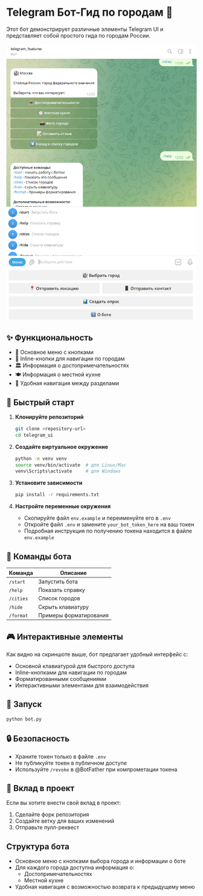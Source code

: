 # Telegram Бот-Гид по городам 🏰

Этот бот демонстрирует различные элементы Telegram UI и представляет собой простого гида по городам России.

![Пример интерфейса бота](src/2025-05-16_12-35-59.png)

## ✨ Функциональность

- 🎯 Основное меню с кнопками
- 🔘 Inline-кнопки для навигации по городам
- 🏛 Информация о достопримечательностях
- 🍽 Информация о местной кухне
- 🔄 Удобная навигация между разделами

## 🚀 Быстрый старт

1. **Клонируйте репозиторий**

   ```bash
   git clone <repository-url>
   cd telegram_ui
   ```

2. **Создайте виртуальное окружение**

   ```bash
   python -m venv venv
   source venv/bin/activate  # для Linux/Mac
   venv\Scripts\activate     # для Windows
   ```

3. **Установите зависимости**

   ```bash
   pip install -r requirements.txt
   ```

4. **Настройте переменные окружения**
   - Скопируйте файл `env.example` и переименуйте его в `.env`
   - Откройте файл `.env` и замените `your_bot_token_here` на ваш токен
   - Подробная инструкция по получению токена находится в файле `env.example`

## 🤖 Команды бота

| Команда   | Описание               |
| --------- | ---------------------- |
| `/start`  | Запустить бота         |
| `/help`   | Показать справку       |
| `/cities` | Список городов         |
| `/hide`   | Скрыть клавиатуру      |
| `/format` | Примеры форматирования |

## 🎮 Интерактивные элементы

Как видно на скриншоте выше, бот предлагает удобный интерфейс с:

- Основной клавиатурой для быстрого доступа
- Inline-кнопками для навигации по городам
- Форматированными сообщениями
- Интерактивными элементами для взаимодействия

## 📱 Запуск

```bash
python bot.py
```

## 🔒 Безопасность

- Храните токен только в файле `.env`
- Не публикуйте токен в публичном доступе
- Используйте `/revoke` в @BotFather при компрометации токена

## 🤝 Вклад в проект

Если вы хотите внести свой вклад в проект:

1. Сделайте форк репозитория
2. Создайте ветку для ваших изменений
3. Отправьте пулл-реквест

## Структура бота

- Основное меню с кнопками выбора города и информации о боте
- Для каждого города доступна информация о:
  - Достопримечательностях
  - Местной кухне
- Удобная навигация с возможностью возврата к предыдущему меню

